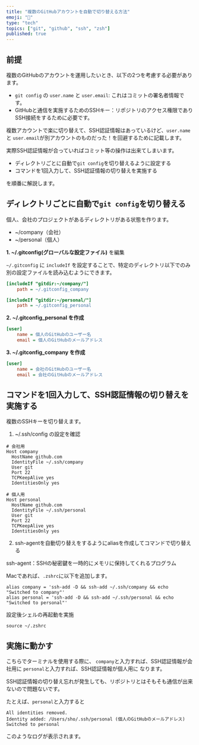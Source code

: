 ```yaml
---
title: "複数のGitHubアカウントを自動で切り替える方法"
emoji: "🔀"
type: "tech"
topics: ["git", "github", "ssh", "zsh"]
published: true
---
```


## 前提

複数のGitHubのアカウントを運用したいとき、以下の2つを考慮する必要があります。

- `git config` の `user.name` と `user.email`: これはコミットの署名者情報です。
- GitHubと通信を実施するためのSSHキー：リポジトリのアクセス権限でありSSH接続をするために必要です。

複数アカウントで楽に切り替えて、SSH認証情報はあっているけど、`user.name` と `user.email`が別アカウントのものだった！を回避するために記載します。

実際SSH認証情報が合っていればコミット等の操作は出来てしまいます。

- ディレクトリごとに自動で`git config`を切り替えるように設定する
- コマンドを1回入力して、SSH認証情報の切り替えを実施する

を順番に解説します。

## ディレクトリごとに自動で`git config`を切り替える

個人、会社のプロジェクトがあるディレクトリがある状態を作ります。

- ~/company（会社）
- ~/personal（個人）

**1. ~/.gitconfig(グローバルな設定ファイル)** を編集

`~/.gitconfig` に `includeIf` を設定することで、特定のディレクトリ以下でのみ別の設定ファイルを読み込むようにできます。

```ini
[includeIf "gitdir:~/company/"]
    path = ~/.gitconfig_company

[includeIf "gitdir:~/personal/"]
    path = ~/.gitconfig_personal

```

**2. ~/.gitconfig_personal を作成**

```ini
[user]
    name = 個人のGitHubのユーザー名
    email = 個人のGitHubのメールアドレス
```

**3. ~/.gitconfig_company を作成**

```ini
[user]
    name = 会社のGitHubのユーザー名
    email = 会社のGitHubのメールアドレス
```

## コマンドを1回入力して、SSH認証情報の切り替えを実施する

複数のSSHキーを切り替えます。

1. ~/.ssh/config の設定を確認

```sshconfig
# 会社用
Host company
  HostName github.com
  IdentityFile ~/.ssh/company
  User git
  Port 22
  TCPKeepAlive yes
  IdentitiesOnly yes

# 個人用
Host personal
  HostName github.com
  IdentityFile ~/.ssh/personal
  User git
  Port 22
  TCPKeepAlive yes
  IdentitiesOnly yes
```

2. ssh-agentを自動切り替えをするようにaliasを作成してコマンドで切り替える

ssh-agent：SSHの秘密鍵を一時的にメモリに保持してくれるプログラム

Macであれば、`.zshrc`に以下を追加します。

```shell
alias company = 'ssh-add -D && ssh-add ~/.ssh/company && echo "Switched to company"'
alias personal = 'ssh-add -D && ssh-add ~/.ssh/personal && echo "Switched to personal"'
```

設定後シェルの再起動を実施

```shell
source ~/.zshrc
```

## 実施に動かす

こちらでターミナルを使用する際に、
`company`と入力すれば、SSH認証情報が会社用に
`personal`と入力すれば、SSH認証情報が個人用に
なります。

SSH認証情報の切り替え忘れが発生しても、リポジトリとはそもそも通信が出来ないので問題ないです。

たとえば、`personal`と入力すると

```shell
All identities removed.
Identity added: /Users/sho/.ssh/personal (個人のGitHubのメールアドレス)
Switched to personal
```

このようなログが表示されます。
